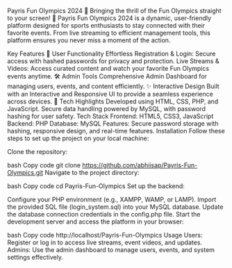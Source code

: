 Payris Fun Olympics 2024
🌟 Bringing the thrill of the Fun Olympics straight to your screen! 🌟
Payris Fun Olympics 2024 is a dynamic, user-friendly platform designed for sports enthusiasts to stay connected with their favorite events. From live streaming to efficient management tools, this platform ensures you never miss a moment of the action.

Key Features
🏅 User Functionality
Effortless Registration & Login: Secure access with hashed passwords for privacy and protection.
Live Streams & Videos: Access curated content and watch your favorite Fun Olympics events anytime.
🛠️ Admin Tools
Comprehensive Admin Dashboard for managing users, events, and content efficiently.
✨ Interactive Design
Built with an Interactive and Responsive UI to provide a seamless experience across devices.
🔐 Tech Highlights
Developed using HTML, CSS, PHP, and JavaScript.
Secure data handling powered by MySQL, with password hashing for user safety.
Tech Stack
Frontend: HTML5, CSS3, JavaScript
Backend: PHP
Database: MySQL
Features: Secure password storage with hashing, responsive design, and real-time features.
Installation
Follow these steps to set up the project on your local machine:

Clone the repository:

bash
Copy code
git clone https://github.com/abhiisap/Payris-Fun-Olympics.git
Navigate to the project directory:

bash
Copy code
cd Payris-Fun-Olympics
Set up the backend:

Configure your PHP environment (e.g., XAMPP, WAMP, or LAMP).
Import the provided SQL file (login_system.sql) into your MySQL database.
Update the database connection credentials in the config.php file.
Start the development server and access the platform in your browser:

bash
Copy code
http://localhost/Payris-Fun-Olympics
Usage
Users: Register or log in to access live streams, event videos, and updates.
Admins: Use the admin dashboard to manage users, events, and system settings effectively.
